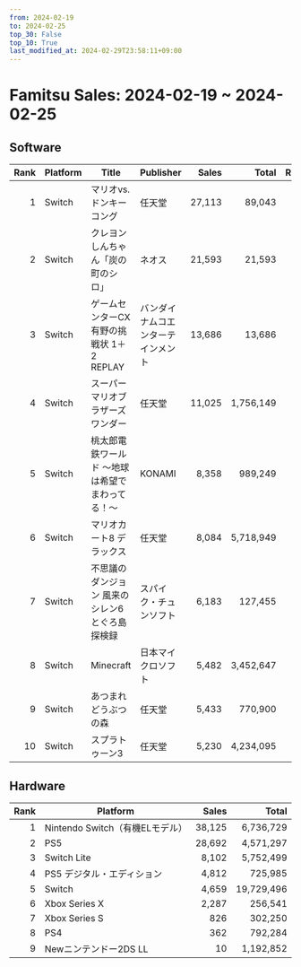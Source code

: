 ```yaml
---
from: 2024-02-19
to: 2024-02-25
top_30: False
top_10: True
last_modified_at: 2024-02-29T23:58:11+09:00
---
```

# Famitsu Sales: 2024-02-19 ~ 2024-02-25
## Software
| Rank | Platform | Title | Publisher | Sales | Total | Rate | New |
| -: | -- | -- | -- | -: | -: | -: | -- |
| 1 | Switch | マリオvs.ドンキーコング | 任天堂 | 27,113 | 89,043 |  |  |
| 2 | Switch | クレヨンしんちゃん「炭の町のシロ」 | ネオス | 21,593 | 21,593 |  | **New** |
| 3 | Switch | ゲームセンターCX 有野の挑戦状 1＋2 REPLAY | バンダイナムコエンターテインメント | 13,686 | 13,686 |  | **New** |
| 4 | Switch | スーパーマリオブラザーズ ワンダー | 任天堂 | 11,025 | 1,756,149 |  |  |
| 5 | Switch | 桃太郎電鉄ワールド ～地球は希望でまわってる！～ | KONAMI | 8,358 | 989,249 |  |  |
| 6 | Switch | マリオカート8 デラックス | 任天堂 | 8,084 | 5,718,949 |  |  |
| 7 | Switch | 不思議のダンジョン 風来のシレン6 とぐろ島探検録 | スパイク・チュンソフト | 6,183 | 127,455 |  |  |
| 8 | Switch | Minecraft | 日本マイクロソフト | 5,482 | 3,452,647 |  |  |
| 9 | Switch | あつまれ どうぶつの森 | 任天堂 | 5,433 | 770,900 |  |  |
| 10 | Switch | スプラトゥーン3 | 任天堂 | 5,230 | 4,234,095 |  |  |

## Hardware
| Rank | Platform | Sales | Total |
| -: | -- | -: | -: |
| 1 | Nintendo Switch（有機ELモデル） | 38,125 | 6,736,729 |
| 2 | PS5 | 28,692 | 4,571,297 |
| 3 | Switch Lite | 8,102 | 5,752,499 |
| 4 | PS5 デジタル・エディション | 4,812 | 725,985 |
| 5 | Switch | 4,659 | 19,729,496 |
| 6 | Xbox Series X | 2,287 | 256,541 |
| 7 | Xbox Series S | 826 | 302,250 |
| 8 | PS4 | 362 | 792,284 |
| 9 | Newニンテンドー2DS LL | 10 | 1,192,852 |